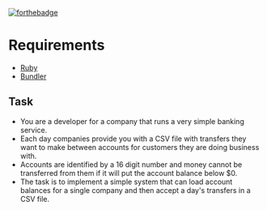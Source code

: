 [![forthebadge](https://forthebadge.com/images/badges/made-with-ruby.svg)](https://forthebadge.com)

# Requirements

- [Ruby](Gemfile#L4)
- [Bundler](https://bundler.io)

## Task

- You are a developer for a company that runs a very simple banking service.
- Each day companies provide you with a CSV file with transfers they want to make between accounts for customers they are doing business with.
- Accounts are identified by a 16 digit number and money cannot be transferred from them if it will put the account balance below $0.
- The task is to implement a simple system that can load account balances for a single company and then accept a day's transfers in a CSV file.
